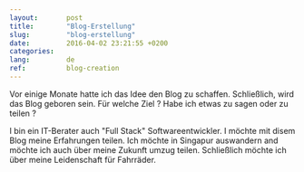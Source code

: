 ```yaml
---
layout:       post
title:        "Blog-Erstellung"
slug:         "blog-erstellung"
date:         2016-04-02 23:21:55 +0200
categories:
lang:         de
ref:          blog-creation
---
```


Vor einige Monate hatte ich das Idee den Blog zu schaffen. Schließlich, wird das Blog geboren sein. Für welche Ziel ? Habe ich etwas zu sagen oder zu teilen ?

I bin ein IT-Berater auch "Full Stack" Softwareentwickler. I möchte mit disem Blog
meine Erfahrungen teilen. Ich möchte in Singapur auswandern and möchte ich auch über
meine Zukunft umzug teilen. Schließlich möchte ich über meine Leidenschaft für Fahrräder.
